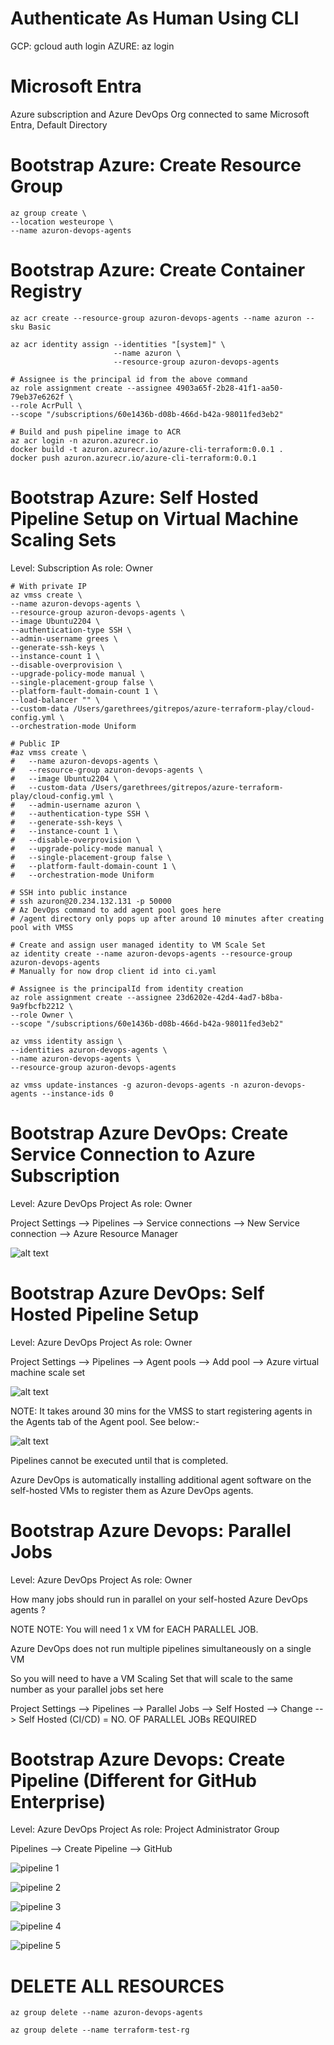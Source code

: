 # Authenticate As Human Using CLI

GCP: gcloud auth login
AZURE: az login

# Microsoft Entra

Azure subscription and Azure DevOps Org connected to same Microsoft Entra, Default Directory

# Bootstrap Azure: Create Resource Group
```
az group create \
--location westeurope \
--name azuron-devops-agents
```

# Bootstrap Azure: Create Container Registry
```
az acr create --resource-group azuron-devops-agents --name azuron --sku Basic

az acr identity assign --identities "[system]" \
                       --name azuron \
                       --resource-group azuron-devops-agents

# Assignee is the principal id from the above command
az role assignment create --assignee 4903a65f-2b28-41f1-aa50-79eb37e6262f \
--role AcrPull \
--scope "/subscriptions/60e1436b-d08b-466d-b42a-98011fed3eb2"

# Build and push pipeline image to ACR
az acr login -n azuron.azurecr.io
docker build -t azuron.azurecr.io/azure-cli-terraform:0.0.1 .
docker push azuron.azurecr.io/azure-cli-terraform:0.0.1
```

# Bootstrap Azure: Self Hosted Pipeline Setup on Virtual Machine Scaling Sets

Level: Subscription
As role: Owner

```
# With private IP
az vmss create \
--name azuron-devops-agents \
--resource-group azuron-devops-agents \
--image Ubuntu2204 \
--authentication-type SSH \
--admin-username grees \
--generate-ssh-keys \
--instance-count 1 \
--disable-overprovision \
--upgrade-policy-mode manual \
--single-placement-group false \
--platform-fault-domain-count 1 \
--load-balancer "" \
--custom-data /Users/garethrees/gitrepos/azure-terraform-play/cloud-config.yml \
--orchestration-mode Uniform

# Public IP
#az vmss create \
#   --name azuron-devops-agents \
#   --resource-group azuron-devops-agents \
#   --image Ubuntu2204 \
#   --custom-data /Users/garethrees/gitrepos/azure-terraform-play/cloud-config.yml \
#   --admin-username azuron \
#   --authentication-type SSH \
#   --generate-ssh-keys \
#   --instance-count 1 \
#   --disable-overprovision \
#   --upgrade-policy-mode manual \
#   --single-placement-group false \
#   --platform-fault-domain-count 1 \
#   --orchestration-mode Uniform

# SSH into public instance
# ssh azuron@20.234.132.131 -p 50000
# Az DevOps command to add agent pool goes here
# /agent directory only pops up after around 10 minutes after creating pool with VMSS

# Create and assign user managed identity to VM Scale Set
az identity create --name azuron-devops-agents --resource-group azuron-devops-agents
# Manually for now drop client id into ci.yaml

# Assignee is the principalId from identity creation
az role assignment create --assignee 23d6202e-42d4-4ad7-b8ba-9a9fbcfb2212 \
--role Owner \
--scope "/subscriptions/60e1436b-d08b-466d-b42a-98011fed3eb2"

az vmss identity assign \
--identities azuron-devops-agents \
--name azuron-devops-agents \
--resource-group azuron-devops-agents

az vmss update-instances -g azuron-devops-agents -n azuron-devops-agents --instance-ids 0

```

# Bootstrap Azure DevOps: Create Service Connection to Azure Subscription

Level: Azure DevOps Project
As role: Owner

Project Settings --> Pipelines --> Service connections --> New Service connection --> Azure Resource Manager

![alt text](readme-png/readme-az-dev-ops-svc-conn.png)

# Bootstrap Azure DevOps: Self Hosted Pipeline Setup

Level: Azure DevOps Project
As role: Owner

Project Settings --> Pipelines --> Agent pools --> Add pool --> Azure virtual machine scale set

![alt text](readme-png/readme-az-dev-ops-agent.png)

NOTE: It takes around 30 mins for the VMSS to start registering agents in the Agents tab of the Agent pool. See below:-

![alt text](readme-png/readme-pool-populated.png)

Pipelines cannot be executed until that is completed.

Azure DevOps is automatically installing additional agent software on the self-hosted VMs to register them as Azure DevOps agents.

# Bootstrap Azure Devops: Parallel Jobs

Level: Azure DevOps Project
As role: Owner

How many jobs should run in parallel on your self-hosted Azure DevOps agents ?

NOTE NOTE: You will need 1 x VM for EACH PARALLEL JOB. 

Azure DevOps does not run multiple pipelines simultaneously on a single VM

So you will need to have a VM Scaling Set that will scale to the same number as your parallel jobs set here

Project Settings --> Pipelines --> Parallel Jobs --> Self Hosted --> Change --> Self Hosted (CI/CD) = NO. OF PARALLEL JOBs REQUIRED

# Bootstrap Azure Devops: Create Pipeline (Different for GitHub Enterprise)

Level: Azure DevOps Project
As role: Project Administrator Group

Pipelines --> Create Pipeline --> GitHub

![pipeline 1](readme-png/readme-pipeline-authorize-azure-pipelines-app.png)

![pipeline 2](readme-png/readme-pipeline-nstalll-azure-pipelines-app.png) 

![pipeline 3](readme-png/readme-pipeline-select-repo.png)

![pipeline 4](<readme-png/readme-pipeline-switch ad-directory.png>)

![pipeline 5](readme-png/readme-pipeline-point-to-yaml.png) 

# DELETE ALL RESOURCES

```
az group delete --name azuron-devops-agents

az group delete --name terraform-test-rg
```